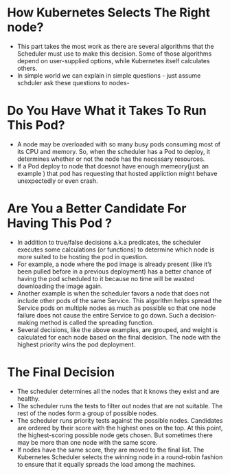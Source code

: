 # How Kubernetes Selects The Right node?

- This part takes the most work as there are several algorithms that the Scheduler must use to make this decision. Some of those algorithms depend on user-supplied options, while Kubernetes itself calculates others.
- In simple world we can explain in simple questions - just assume schduler ask these questions to nodes-
# Do You Have What it Takes To Run This Pod?

- A node may be overloaded with so many busy pods consuming most of its CPU and memory. So, when the scheduler has a Pod to deploy, it determines whether or not the node has the necessary resources.
- If a Pod deploy to node that doesnot have enough memeory(just an example ) that pod has requesting that hosted appliction might behave unexpectedly or even crash.

# Are You a Better Candidate For Having This Pod ?

- In addition to true/false decisions a.k.a predicates, the scheduler executes some calculations (or functions) to determine which node is more suited to be hosting the pod in question.
- For example, a node where the pod image is already present (like it’s been pulled before in a previous deployment) has a better chance of having the pod scheduled to it because no time will be wasted downloading the image again.
- Another example is when the scheduler favors a node that does not include other pods of the same Service. This algorithm helps spread the Service pods on multiple nodes as much as possible so that one node failure does not cause the entire Service to go down. Such a decision-making method is called the spreading function.
- Several decisions, like the above examples, are grouped, and weight is calculated for each node based on the final decision. The node with the highest priority wins the pod deployment.
# The Final Decision

- The scheduler determines all the nodes that it knows they exist and are healthy.
- The scheduler runs the  tests to filter out nodes that are not suitable. The rest of the nodes form a group of possible nodes.
- The scheduler runs priority tests against the possible nodes. Candidates are ordered by their score with the highest ones on the top. At this point, the highest-scoring possible node gets chosen. But sometimes there may be more than one node with the same score.
- If nodes have the same score, they are moved to the final list. The Kubernetes Scheduler selects the winning node in a round-robin fashion to ensure that it equally spreads the load among the machines.